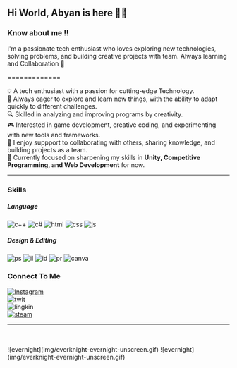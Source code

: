 ## Hi World, Abyan is here 🎉🎉

<!--
**abyanhrf/abyanhrf** is a ✨ _special_ ✨ repository because its `README.md` (this file) appears on your GitHub profile.

Here are some ideas to get you started:

- 🔭 I’m currently working on ...
- 🌱 I’m currently learning ...
- 👯 I’m looking to collaborate on ...
- 🤔 I’m looking for help with ...
- 💬 Ask me about ...
- 📫 How to reach me: ...
- 😄 Pronouns: ...
- ⚡ Fun fact: ...
-->

### Know about me !!

I'm a passionate tech enthusiast who loves exploring new technologies, solving problems, and building creative projects with team. Always learning and Collaboration  🚀

=============

💡 A tech enthusiast with a passion for cutting-edge Technology.  
🚀 Always eager to explore and learn new things, with the ability to adapt quickly to different challenges.  
🔍 Skilled in analyzing and improving programs by creativity.  
🎮 Interested in game development, creative coding, and experimenting with new tools and frameworks.  
🤝 I enjoy suppport to collaborating with others, sharing knowledge, and building projects as a team.  
🌱 Currently focused on sharpening my skills in **Unity, Competitive Programming, and Web Development** for now.

---

### Skills
##### Language
![c++](https://img.shields.io/badge/C%2B%2B-00599C?style=for-the-badge&logo=c%2B%2B&logoColor=white) ![c#](https://img.shields.io/badge/C%23-239120?style=for-the-badge&logo=csharp&logoColor=white) ![html](https://img.shields.io/badge/HTML5-E34F26?style=for-the-badge&logo=html5&logoColor=white) ![css](https://img.shields.io/badge/CSS3-1572B6?style=for-the-badge&logo=css3&logoColor=white) ![js](https://img.shields.io/badge/JavaScript-323330?style=for-the-badge&logo=javascript&logoColor=F7DF1E)

##### Design & Editing
![ps](https://img.shields.io/badge/Adobe%20Photoshop-31A8FF?style=for-the-badge&logo=Adobe%20Photoshop&logoColor=black) ![il](https://img.shields.io/badge/Adobe%20Illustrator-FF9A00?style=for-the-badge&logo=adobe%20illustrator&logoColor=white) ![id](https://img.shields.io/badge/Adobe%20InDesign-FF3366?style=for-the-badge&logo=Adobe%20InDesign&logoColor=white)  ![pr](https://img.shields.io/badge/Adobe%20Premiere%20Pro-9999FF?style=for-the-badge&logo=Adobe%20Premiere%20Pro&logoColor=white) ![canva](https://img.shields.io/badge/Canva-%2300C4CC.svg?&style=for-the-badge&logo=Canva&logoColor=white)

### Connect To Me
[![Instagram](https://img.shields.io/badge/Instagram-E4405F?style=for-the-badge&logo=instagram&logoColor=white)](https://www.instagram.com/abyanhf_/)<br>
![twit](https://img.shields.io/badge/X-000000?style=for-the-badge&logo=x&logoColor=white)<br>
![lingkin](https://img.shields.io/badge/LinkedIn-0077B5?style=for-the-badge&logo=linkedin&logoColor=white)<br>
[![steam](https://img.shields.io/badge/Steam-000000?style=for-the-badge&logo=steam&logoColor=white)](https://steamcommunity.com/id/antingebait/)<br>

---
<br>
<br>
![evernight](img/everknight-evernight-unscreen.gif) ![evernight](img/everknight-evernight-unscreen.gif)
